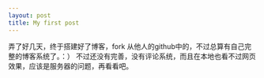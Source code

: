 ```yaml
---
layout: post
title: My first post
---
```


弄了好几天，终于搭建好了博客，fork 从他人的github中的，不过总算有自己完整的博客系统了。：）
不过还没有完善，没有评论系统，而且在本地也看不过网页效果，应该是服务器的问题，再看看吧。